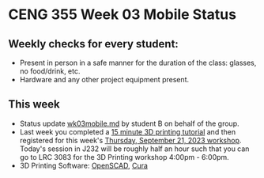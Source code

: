 # CENG 355 Week 03 Mobile Status
## Weekly checks for every student:
- Present in person in a safe manner for the duration of the class: glasses, no food/drink, etc.
- Hardware and any other project equipment present.
## This week
- Status update [wk03mobile.md](wk03mobile.md) by student B on behalf of the group.
- Last week you completed a [15 minute 3D printing tutorial](https://sites.google.com/view/idealab3dprinting/tutorial) 
and then registered for this week's [Thursday, September 21, 2023 workshop](https://humber.libcal.com/event/3754399).   
Today's session in J232 will be roughly half an hour such that you can go to LRC 3083 for the 3D Printing workshop 4:00pm - 6:00pm.
- 3D Printing Software: [OpenSCAD](https://openscad.org/downloads.html), [Cura](https://ultimaker.com/software/ultimaker-cura)
